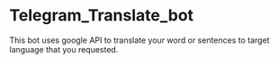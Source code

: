 # Telegram_Translate_bot
This bot uses google API to translate your word or sentences to target language that you requested.
